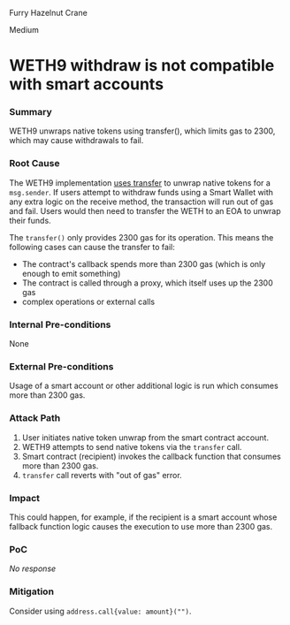 Furry Hazelnut Crane

Medium

# WETH9 withdraw is not compatible with smart accounts

### Summary

WETH9 unwraps native tokens using transfer(), which limits gas to 2300, which may cause withdrawals to fail.

### Root Cause

The WETH9 implementation [uses transfer](https://github.com/sherlock-audit/2025-05-layeredge/blob/main/edgen-staking/src/WETH9.sol#L29) to unwrap native tokens for a `msg.sender`. If users attempt to withdraw funds using a Smart Wallet with any extra logic on the receive method, the transaction will run out of gas and fail. Users would then need to transfer the WETH to an EOA to unwrap their funds.

The `transfer()` only provides 2300 gas for its operation. This means the following cases can cause the transfer to fail:
* The contract's callback spends more than 2300 gas (which is only enough to emit something)
* The contract is called through a proxy, which itself uses up the 2300 gas
* complex operations or external calls


### Internal Pre-conditions

None

### External Pre-conditions

Usage of a smart account or other additional logic is run which consumes more than 2300 gas.

### Attack Path

1. User initiates native token unwrap from the smart contract account.
2. WETH9 attempts to send native tokens via the `transfer` call.
3. Smart contract (recipient) invokes the callback function that consumes more than 2300 gas.
4. `transfer` call reverts with "out of gas" error.

### Impact

This could happen, for example, if the recipient is a smart account whose fallback function logic causes the execution to use more than 2300 gas.

### PoC

_No response_

### Mitigation

Consider using `address.call{value: amount}("")`.